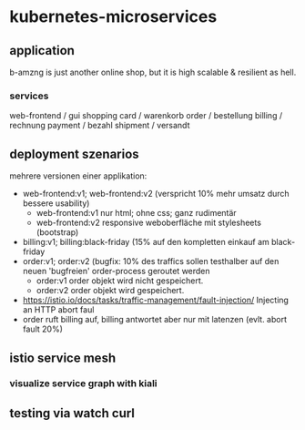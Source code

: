 # kubernetes-microservices

## application
b-amzng is just another online shop, but it is high scalable & resilient as hell.

### services
web-frontend / gui
shopping card / warenkorb
order / bestellung
billing / rechnung
payment / bezahl
shipment / versandt

## deployment szenarios
mehrere versionen einer applikation:
- web-frontend:v1; web-frontend:v2 (verspricht 10% mehr umsatz durch bessere usability)
	- web-frontend:v1 nur html; ohne css; ganz rudimentär
	- web-frontend:v2 responsive weboberfläche mit stylesheets (bootstrap)
- billing:v1; billing:black-friday (15% auf den kompletten einkauf am black-friday
- order:v1; order:v2 (bugfix: 10% des traffics sollen testhalber auf den neuen 'bugfreien' order-process geroutet werden
	- order:v1 order objekt wird nicht gespeichert.
	- order:v2 order objekt wird gespeichert.
- https://istio.io/docs/tasks/traffic-management/fault-injection/ Injecting an HTTP abort faul
- order ruft billing auf, billing antwortet aber nur mit latenzen (evlt. abort fault 20%)


## istio service mesh

### visualize service graph with kiali 

## testing via watch curl
